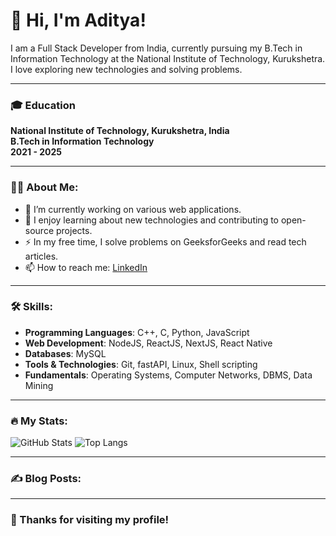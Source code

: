 # 👋 Hi, I'm Aditya!

I am a Full Stack Developer from India, currently pursuing my B.Tech in Information Technology at the National Institute of Technology, Kurukshetra. I love exploring new technologies and solving problems.

---

### 🎓 Education

**National Institute of Technology, Kurukshetra, India**  
**B.Tech in Information Technology**  
**2021 - 2025**

---

### :woman_technologist: About Me:

- :telescope: I’m currently working on various web applications.
- :seedling: I enjoy learning about new technologies and contributing to open-source projects.
- :zap: In my free time, I solve problems on GeeksforGeeks and read tech articles.
- :mailbox: How to reach me: [LinkedIn](your-linkedin-url)

---

### :hammer_and_wrench: Skills:

- **Programming Languages**: C++, C, Python, JavaScript
- **Web Development**: NodeJS, ReactJS, NextJS, React Native
- **Databases**: MySQL
- **Tools & Technologies**: Git, fastAPI, Linux, Shell scripting
- **Fundamentals**: Operating Systems, Computer Networks, DBMS, Data Mining

---

### :fire: My Stats:

![GitHub Stats](https://github-readme-stats.vercel.app/api?username=Aditya2ReaLNITKKR&show_icons=true&theme=radical)
![Top Langs](https://github-readme-stats.vercel.app/api/top-langs/?username=Aditya2ReaLNITKKR&layout=compact&theme=radical)

---

### :writing_hand: Blog Posts:

<!-- BLOG-POST-LIST:START -->
<!-- BLOG-POST-LIST:END -->

---

### :wave: Thanks for visiting my profile!
